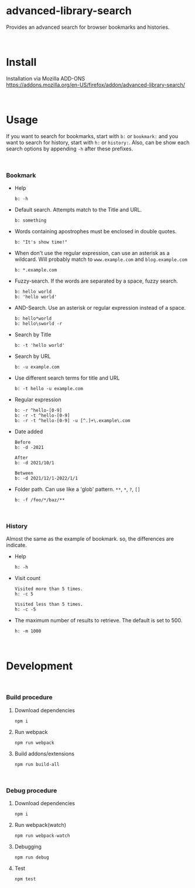 # advanced-library-search

Provides an advanced search for browser bookmarks and histories.   

<br/>

# Install

Installation via Mozilla ADD-ONS  
https://addons.mozilla.org/en-US/firefox/addon/advanced-library-search/

<br/>

# Usage

If you want to search for bookmarks, start with `b:` or `bookmark:` and you want to search for history, start with `h:` or `history:`. Also, can be show each search options by appending `-h` after these prefixes.

<br/>

### Bookmark

* Help
    ```
    b: -h
    ```

* Default search. Attempts match to the Title and URL.
    ```
    b: something
    ```

* Words containing apostrophes must be enclosed in double quotes.
    ```
    b: "It's show time!"
    ```

* When don't use the regular expression, can use an asterisk as a wildcard. Will probably match to `www.example.com` and `blog.example.com`
    ```
    b: *.example.com
    ```

* Fuzzy-search. If the words are separated by a space, fuzzy search.
    ```
    b: hello world
    b: 'hello world'
    ```

* AND-Search. Use an asterisk or regular expression instead of a space.
    ```
    b: hello*world
    b: hello\sworld -r
    ```

* Search by Title
    ```
    b: -t 'hello world'
    ```

* Search by URL
    ```
    b: -u example.com
    ```

* Use different search terms for title and URL
    ```
    b: -t hello -u example.com
    ```

* Regular expression
    ```
    b: -r ^hello-[0-9]
    b: -r -t ^hello-[0-9]
    b: -r -t ^hello-[0-9] -u [^.]+\.example\.com
    ```

* Date added
    ```
    Before
    b: -d -2021

    After
    b: -d 2021/10/1

    Between
    b: -d 2021/12/1-2022/1/1
    ```

* Folder path. Can use like a 'glob' pattern. `**`, `*`, `?`, `[]`
    ```
    b: -f /foo/*/baz/**
    ```

<br/>

### History

Almost the same as the example of bookmark. so, the differences are indicate.

* Help
    ```
    h: -h
    ```

* Visit count
    ```
    Visited more than 5 times.
    h: -c 5

    Visited less than 5 times.
    h: -c -5
    ```

* The maximum number of results to retrieve. The default is set to 500.
    ```
    h: -m 1000
    ```

<br/>

# Development

<br/>

### Build procedure

1. Download dependencies
    ```
    npm i
    ```

3. Run webpack
    ```
    npm run webpack
    ```

2. Build addons/extensions
    ```
    npm run build-all
    ```

<br/>

### Debug procedure

1. Download dependencies
    ```
    npm i
    ```

2. Run webpack(watch)
    ```
    npm run webpack-watch
    ```

3. Debugging
    ```
    npm run debug
    ```

4. Test
    ```
    npm test
    ```
